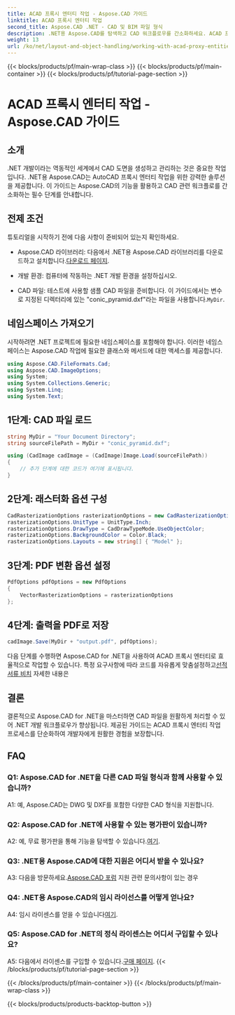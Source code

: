 ```yaml
---
title: ACAD 프록시 엔터티 작업 - Aspose.CAD 가이드
linktitle: ACAD 프록시 엔터티 작업
second_title: Aspose.CAD .NET - CAD 및 BIM 파일 형식
description: .NET용 Aspose.CAD를 탐색하고 CAD 워크플로우를 간소화하세요. ACAD 프록시 엔터티를 쉽게 변환, 편집 및 관리할 수 있습니다.
weight: 13
url: /ko/net/layout-and-object-handling/working-with-acad-proxy-entities/
---
```


{{< blocks/products/pf/main-wrap-class >}}
{{< blocks/products/pf/main-container >}}
{{< blocks/products/pf/tutorial-page-section >}}

# ACAD 프록시 엔터티 작업 - Aspose.CAD 가이드

## 소개

.NET 개발이라는 역동적인 세계에서 CAD 도면을 생성하고 관리하는 것은 중요한 작업입니다. .NET용 Aspose.CAD는 AutoCAD 프록시 엔터티 작업을 위한 강력한 솔루션을 제공합니다. 이 가이드는 Aspose.CAD의 기능을 활용하고 CAD 관련 워크플로를 간소화하는 필수 단계를 안내합니다.

## 전제 조건

튜토리얼을 시작하기 전에 다음 사항이 준비되어 있는지 확인하세요.

-  Aspose.CAD 라이브러리: 다음에서 .NET용 Aspose.CAD 라이브러리를 다운로드하고 설치합니다.[다운로드 페이지](https://releases.aspose.com/cad/net/).

- 개발 환경: 컴퓨터에 작동하는 .NET 개발 환경을 설정하십시오.

-  CAD 파일: 테스트에 사용할 샘플 CAD 파일을 준비합니다. 이 가이드에서는 변수로 지정된 디렉터리에 있는 "conic_pyramid.dxf"라는 파일을 사용합니다.`MyDir`.

## 네임스페이스 가져오기

시작하려면 .NET 프로젝트에 필요한 네임스페이스를 포함해야 합니다. 이러한 네임스페이스는 Aspose.CAD 작업에 필요한 클래스와 메서드에 대한 액세스를 제공합니다.

```csharp
using Aspose.CAD.FileFormats.Cad;
using Aspose.CAD.ImageOptions;
using System;
using System.Collections.Generic;
using System.Linq;
using System.Text;
```

## 1단계: CAD 파일 로드

```csharp
string MyDir = "Your Document Directory";
string sourceFilePath = MyDir + "conic_pyramid.dxf";

using (CadImage cadImage = (CadImage)Image.Load(sourceFilePath))
{
    // 추가 단계에 대한 코드가 여기에 표시됩니다.
}
```

## 2단계: 래스터화 옵션 구성

```csharp
CadRasterizationOptions rasterizationOptions = new CadRasterizationOptions();
rasterizationOptions.UnitType = UnitType.Inch;
rasterizationOptions.DrawType = CadDrawTypeMode.UseObjectColor;
rasterizationOptions.BackgroundColor = Color.Black;
rasterizationOptions.Layouts = new string[] { "Model" };
```

## 3단계: PDF 변환 옵션 설정

```csharp
PdfOptions pdfOptions = new PdfOptions
{
    VectorRasterizationOptions = rasterizationOptions
};
```

## 4단계: 출력을 PDF로 저장

```csharp
cadImage.Save(MyDir + "output.pdf", pdfOptions);
```

다음 단계를 수행하면 Aspose.CAD for .NET을 사용하여 ACAD 프록시 엔터티로 효율적으로 작업할 수 있습니다. 특정 요구사항에 따라 코드를 자유롭게 맞춤설정하고[선적 서류 비치](https://reference.aspose.com/cad/net/) 자세한 내용은

## 결론

결론적으로 Aspose.CAD for .NET을 마스터하면 CAD 파일을 원활하게 처리할 수 있어 .NET 개발 워크플로우가 향상됩니다. 제공된 가이드는 ACAD 프록시 엔터티 작업 프로세스를 단순화하여 개발자에게 원활한 경험을 보장합니다.

## FAQ

### Q1: Aspose.CAD for .NET을 다른 CAD 파일 형식과 함께 사용할 수 있습니까?

A1: 예, Aspose.CAD는 DWG 및 DXF를 포함한 다양한 CAD 형식을 지원합니다.

### Q2: Aspose.CAD for .NET에 사용할 수 있는 평가판이 있습니까?

 A2: 예, 무료 평가판을 통해 기능을 탐색할 수 있습니다.[여기](https://releases.aspose.com/).

### Q3: .NET용 Aspose.CAD에 대한 지원은 어디서 받을 수 있나요?

 A3: 다음을 방문하세요.[Aspose.CAD 포럼](https://forum.aspose.com/c/cad/19) 지원 관련 문의사항이 있는 경우

### Q4: .NET용 Aspose.CAD의 임시 라이선스를 어떻게 얻나요?

 A4: 임시 라이센스를 얻을 수 있습니다[여기](https://purchase.aspose.com/temporary-license/).

### Q5: Aspose.CAD for .NET의 정식 라이센스는 어디서 구입할 수 있나요?

 A5: 다음에서 라이센스를 구입할 수 있습니다.[구매 페이지](https://purchase.aspose.com/buy).
{{< /blocks/products/pf/tutorial-page-section >}}

{{< /blocks/products/pf/main-container >}}
{{< /blocks/products/pf/main-wrap-class >}}

{{< blocks/products/products-backtop-button >}}
